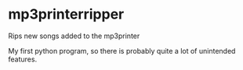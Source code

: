 # mp3printerripper
Rips new songs added to the mp3printer

My first python program, so there is probably quite a lot of unintended features.
